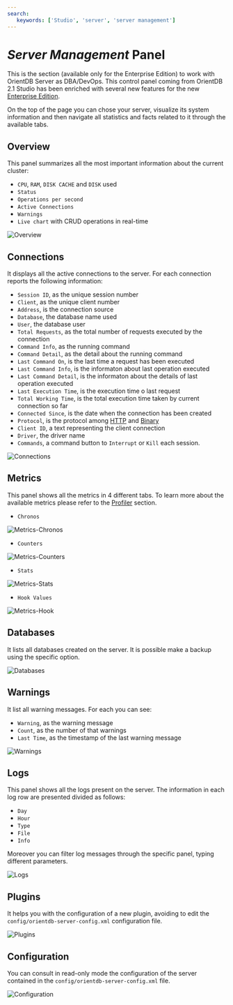 ```yaml
---
search:
   keywords: ['Studio', 'server', 'server management']
---
```


# _Server Management_ Panel
This is the section (available only for the Enterprise Edition) to work with OrientDB Server as DBA/DevOps. This control panel coming from OrientDB 2.1 Studio has been enriched with several new features for the new [Enterprise Edition](http://orientdb.com/enterprise/).

On the top of the page you can chose your server, visualize its system information and then navigate all statistics and facts related to it through the available tabs.

## Overview
This panel summarizes all the most important information about the current cluster:
- `CPU`, `RAM`, `DISK CACHE` and `DISK` used
- `Status`
- `Operations per second`
- `Active Connections`
- `Warnings`
- `Live chart` with CRUD operations in real-time

![Overview](../../images/studio-server-management-overview.png)

## Connections
It displays all the active connections to the server. For each connection reports the following information:
- `Session ID`, as the unique session number
- `Client`, as the unique client number
- `Address`, is the connection source
- `Database`, the database name used
- `User`, the database user
- `Total Requests`, as the total number of requests executed by the connection
- `Command Info`, as the running command
- `Command Detail`, as the detail about the running command
- `Last Command On`, is the last time a request has been executed
- `Last Command Info`, is the informaton about last operation executed
- `Last Command Detail`, is the informaton about the details of last operation executed
- `Last Execution Time`, is the execution time o last request
- `Total Working Time`, is the total execution time taken by current connection so far
- `Connected Since`, is the date when the connection has been created
- `Protocol`, is the protocol among [HTTP](../misc/OrientDB-REST.md) and [Binary](../internals/Network-Binary-Protocol.md)
- `Client ID`, a text representing the client connection
- `Driver`, the driver name
- `Commands`, a command button to `Interrupt` or `Kill` each session.

![Connections](../../images/studio-server-management-connections.png)

## Metrics
This panel shows all the metrics in 4 different tabs. To learn more about the available metrics please refer to the [Profiler](../tuning/Profiler.md) section.

- `Chronos`

![Metrics-Chronos](../../images/studio-server-management-metrics-chronos.png)

- `Counters` 

![Metrics-Counters](../../images/studio-server-management-metrics-counters.png)

- `Stats`

![Metrics-Stats](../../images/studio-server-management-metrics-stats.png)

- `Hook Values`

![Metrics-Hook](../../images/studio-server-management-metrics-hook.png)

## Databases
It lists all databases created on the server. It is possible make a backup using the specific option.

![Databases](../../images/studio-server-management-databases.png)

## Warnings
It list all warning messages. For each you can see:
- `Warning`, as the warning message
- `Count`, as the number of that warnings
- `Last Time`, as the timestamp of the last warning message

![Warnings](../../images/studio-server-management-warnings.png)

## Logs
This panel shows all the logs present on the server. The information in each log row are presented divided as follows:
- `Day`
- `Hour`
- `Type`
- `File`
- `Info`

Moreover you can filter log messages through the specific panel, typing different parameters.

![Logs](../../images/studio-server-management-logs.png)

## Plugins
It helps you with the configuration of a new plugin, avoiding to edit the `config/orientdb-server-config.xml` configuration file.

![Plugins](../../images/studio-server-management-plugins.png)

## Configuration
You can consult in read-only mode the configuration of the server contained in the `config/orientdb-server-config.xml` file.

![Configuration](../../images/studio-server-management-configuration.png)
